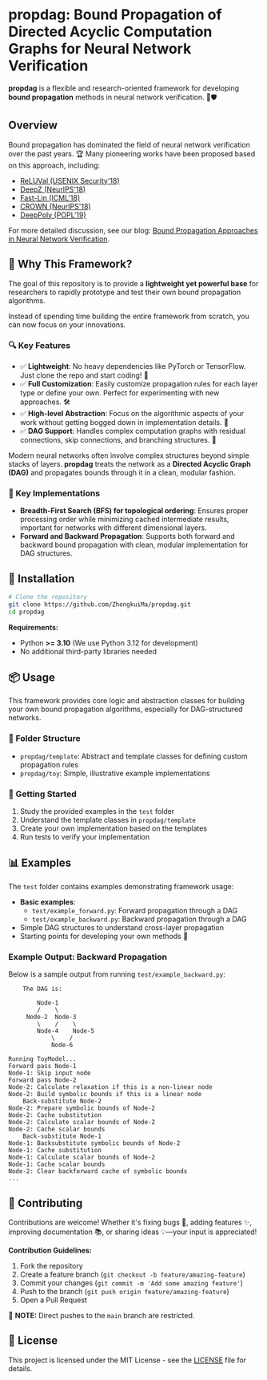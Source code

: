 # propdag: Bound Propagation of Directed Acyclic Computation Graphs for Neural Network Verification

**propdag** is a flexible and research-oriented framework for developing **bound propagation** methods in neural network verification. 🧠🛡️

## Overview

Bound propagation has dominated the field of neural network verification over the past years. 🏆 Many pioneering works have been proposed based on this approach, including:
- [ReLUVal (USENIX Security'18)](https://www.usenix.org/conference/usenixsecurity18/presentation/wang-shiqi)
- [DeepZ (NeurIPS'18)](https://proceedings.neurips.cc/paper_files/paper/2018/hash/f2f446980d8e971ef3da97af089481c3-Abstract.html)
- [Fast-Lin (ICML'18)](https://proceedings.mlr.press/v80/weng18a.html)
- [CROWN (NeurIPS'18)](https://proceedings.neurips.cc/paper/2018/hash/d04863f100d59b3eb688a11f95b0ae60-Abstract.html)
- [DeepPoly (POPL'19)](https://dl.acm.org/doi/abs/10.1145/3290354)

For more detailed discussion, see our blog: [Bound Propagation Approaches in Neural Network Verification](https://zhongkuima.github.io/blogs/bound_prop.html).

## 🎯 Why This Framework?

The goal of this repository is to provide a **lightweight yet powerful base** for researchers to rapidly prototype and test their own bound propagation algorithms.

Instead of spending time building the entire framework from scratch, you can now focus on your innovations.

### 🔍 Key Features

- ✅ **Lightweight**: No heavy dependencies like PyTorch or TensorFlow. Just clone the repo and start coding! 🚀
- ✅ **Full Customization**: Easily customize propagation rules for each layer type or define your own. Perfect for experimenting with new approaches. 🛠️
- ✅ **High-level Abstraction**: Focus on the algorithmic aspects of your work without getting bogged down in implementation details. 🧩
- ✅ **DAG Support**: Handles complex computation graphs with residual connections, skip connections, and branching structures. 🔄

Modern neural networks often involve complex structures beyond simple stacks of layers. **propdag** treats the network as a **Directed Acyclic Graph (DAG)** and propagates bounds through it in a clean, modular fashion.

### 🔑 Key Implementations

- **Breadth-First Search (BFS) for topological ordering**: Ensures proper processing order while minimizing cached intermediate results, important for networks with different dimensional layers.
- **Forward and Backward Propagation**: Supports both forward and backward bound propagation with clean, modular implementation for DAG structures.

## 🔧 Installation

```bash
# Clone the repository
git clone https://github.com/ZhongkuiMa/propdag.git
cd propdag
```

**Requirements:**
- Python **>= 3.10** (We use Python 3.12 for development)
- No additional third-party libraries needed

## 📦 Usage

This framework provides core logic and abstraction classes for building your own bound propagation algorithms, especially for DAG-structured networks.

### 📁 Folder Structure

- `propdag/template`: Abstract and template classes for defining custom propagation rules
- `propdag/toy`: Simple, illustrative example implementations

### 🧪 Getting Started

1. Study the provided examples in the `test` folder
2. Understand the template classes in `propdag/template`
3. Create your own implementation based on the templates
4. Run tests to verify your implementation

## 📊 Examples

The `test` folder contains examples demonstrating framework usage:

- **Basic examples**:
  - `test/example_forward.py`: Forward propagation through a DAG
  - `test/example_backward.py`: Backward propagation through a DAG
- Simple DAG structures to understand cross-layer propagation
- Starting points for developing your own methods 🔧

### Example Output: Backward Propagation

Below is a sample output from running `test/example_backward.py`:

```text
    The DAG is:

        Node-1
        /    \
     Node-2  Node-3
        \    /    \
        Node-4    Node-5
            \    /
            Node-6
    
Running ToyModel...
Forward pass Node-1
Node-1: Skip input node
Forward pass Node-2
Node-2: Calculate relaxation if this is a non-linear node
Node-2: Build symbolic bounds if this is a linear node
	Back-substitute Node-2
Node-2: Prepare symbolic bounds of Node-2
Node-2: Cache substitution
Node-2: Calculate scalar bounds of Node-2
Node-2: Cache scalar bounds
	Back-substitute Node-1
Node-1: Backsubstitute symbolic bounds of Node-2
Node-1: Cache substitution
Node-1: Calculate scalar bounds of Node-2
Node-1: Cache scalar bounds
Node-2: Clear backforward cache of symbolic bounds
...
```

## 🤝 Contributing

Contributions are welcome! Whether it's fixing bugs 🐞, adding features ✨, improving documentation 📚, or sharing ideas 💡—your input is appreciated!

**Contribution Guidelines:**
1. Fork the repository
2. Create a feature branch (`git checkout -b feature/amazing-feature`)
3. Commit your changes (`git commit -m 'Add some amazing feature'`)
4. Push to the branch (`git push origin feature/amazing-feature`)
5. Open a Pull Request

📌 **NOTE:** Direct pushes to the `main` branch are restricted.

## 📄 License

This project is licensed under the MIT License - see the [LICENSE](LICENSE) file for details.
